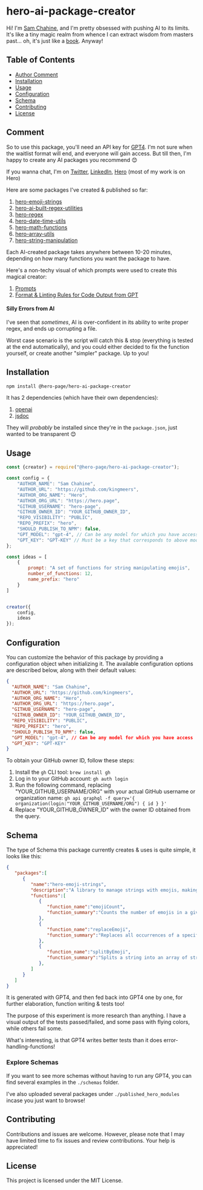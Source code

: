 # hero-ai-package-creator

Hi! I'm [Sam Chahine](https://hero.page/samir), and I'm pretty obsessed with pushing AI to its limits. It's like a tiny magic realm from whence I can extract wisdom from masters past... oh, it's just like a [book](https://chahinearchives.com/). Anyway!

## Table of Contents

- [Author Comment](#comment)
- [Installation](#installation)
- [Usage](#usage)
- [Configuration](#configuration)
- [Schema](#schema)
- [Contributing](#contributing)
- [License](#license)

## Comment
So to use this package, you'll need an API key for [GPT4](https://openai.com/waitlist/gpt-4-api). I'm not sure when the waitlist format will end, and everyone will gain access. But till then, I'm happy to create any AI packages you recommend 😊

If you wanna chat, I'm on [Twitter](https://twitter.com/HeroMeers), [LinkedIn](https://www.linkedin.com/in/meersc/), [Hero](https://hero.page/samir) (most of my work is on Hero)

Here are some packages I've created & published so far: 
1. [hero-emoji-strings](https://github.com/hero-page/hero-emoji-strings)
2. [hero-ai-built-regex-utilities](https://github.com/hero-page/hero-ai-built-regex-utilities)
3. [hero-regex](https://github.com/hero-page/hero-regex)
4. [hero-date-time-utils](https://github.com/hero-page/hero-date-time-utils)
5. [hero-math-functions](https://github.com/hero-page/hero-math-functions)
6. [hero-array-utils](https://github.com/hero-page/hero-array-utils)
7. [hero-string-manipulation](https://github.com/hero-page/hero-string-manipulation)

Each AI-created package takes anywhere between 10-20 minutes, depending on how many functions you want the package to have.

Here's a non-techy visual of which prompts were used to create this magical creator:
1. [Prompts](https://hero.page/samir/prompts-for-hero-ai-package-creator/prompts)
2. [Format & Linting Rules for Code Output from GPT](https://hero.page/samir/prompts-for-hero-ai-package-creator/function-writing-prompt-rules)

#### Silly Errors from AI
I've seen that _sometimes_, AI is over-confident in its ability to write proper regex, and ends up corrupting a file.

Worst case scenario is the script will catch this & stop (everything is tested at the end automatically), and you could either decided to fix the function yourself, or create another "simpler" package. Up to you!

## Installation

```bash
npm install @hero-page/hero-ai-package-creator
```

It has 2 dependencies (which have their own dependencies):
1. [openai](https://www.npmjs.com/package/openai)
2. [jsdoc](https://www.npmjs.com/package/jsdoc)

They will _probably_ be installed since they're in the `package.json`, just wanted to be transparent 😊

## Usage

```javascript
const {creator} = require("@hero-page/hero-ai-package-creator");

const config = {
    "AUTHOR_NAME": "Sam Chahine",
    "AUTHOR_URL": "https://github.com/kingmeers",
    "AUTHOR_ORG_NAME": "Hero",
    "AUTHOR_ORG_URL": "https://hero.page",
    "GITHUB_USERNAME": "hero-page",
    "GITHUB_OWNER_ID": "YOUR_GITHUB_OWNER_ID",
    "REPO_VISIBILITY": "PUBLIC",
    "REPO_PREFIX": "hero",
    "SHOULD_PUBLISH_TO_NPM": false,
    "GPT_MODEL": "gpt-4", // Can be any model for which you have access
    "GPT_KEY": "GPT-KEY" // Must be a key that corresponds to above model's access
};

const ideas = [
    {
        prompt: "A set of functions for string manipulating emojis",
        number_of_functions: 12,
        name_prefix: "hero"
    }
]


creator({
    config,
    ideas
});
```

## Configuration

You can customize the behavior of this package by providing a configuration object when initializing it. The available configuration options are described below, along with their default values:

```json
{
  "AUTHOR_NAME": "Sam Chahine",
  "AUTHOR_URL": "https://github.com/kingmeers",
  "AUTHOR_ORG_NAME": "Hero",
  "AUTHOR_ORG_URL": "https://hero.page",
  "GITHUB_USERNAME": "hero-page",
  "GITHUB_OWNER_ID": "YOUR_GITHUB_OWNER_ID",
  "REPO_VISIBILITY": "PUBLIC",
  "REPO_PREFIX": "hero",
  "SHOULD_PUBLISH_TO_NPM": false,
  "GPT_MODEL": "gpt-4", // Can be any model for which you have access
  "GPT_KEY": "GPT-KEY"
}
```

To obtain your GitHub owner ID, follow these steps:

1. Install the `gh` CLI tool: `brew install gh`
2. Log in to your GitHub account: `gh auth login`
3. Run the following command, replacing "YOUR_GITHUB_USERNAME/ORG" with your actual GitHub username or organization name: `gh api graphql -f query='{ organization(login:"YOUR_GITHUB_USERNAME/ORG") { id } }'`
4. Replace "YOUR_GITHUB_OWNER_ID" with the owner ID obtained from the query.

## Schema
The type of Schema this package currently creates & uses is quite simple, it looks like this:
```json
{
   "packages":[
      {
         "name":"hero-emoji-strings",
         "description":"A library to manage strings with emojis, making it easier to manipulate, count and sanitize strings that contain emojis",
         "functions":[
            {
               "function_name":"emojiCount",
               "function_summary":"Counts the number of emojis in a given string. Handles Unicode and shortcodes emojis. Test cases: single emojis, strings with no emojis, strings with mixed emojis, and long strings with emojis. Extreme cases: strings with special characters, strings with a mixture of letters, numbers, and emojis. Ignored cases: malformed shortcodes."
            },
            {
               "function_name":"replaceEmoji",
               "function_summary":"Replaces all occurrences of a specific emoji in a string with another string (could be another emoji). Test cases: strings with single emoji, multiple emojis, and mixed character types. Extreme cases: large strings and special characters. Ignored cases: invalid input emoji."
            },
            {
               "function_name":"splitByEmoji",
               "function_summary":"Splits a string into an array of strings divided by emojis. Test cases: single emojis, strings with no emojis, strings with mixed emojis, and strings with various delimiters. Extreme cases: strings with special characters and long strings with emojis. Ignored cases: malformed shortcodes."
            },
         ]
      }
   ]
}
```

It is generated with GPT4, and then fed back into GPT4 one by one, for further elaboration, function writing & tests too!

The purpose of this experiment is more research than anything. I have a visual output of the tests passed/failed, and some pass with flying colors, while others fail some.

What's interesting, is that GPT4 writes better tests than it does error-handling-functions! 

### Explore Schemas
If you want to see more schemas without having to run any GPT4, you can find several examples in the `./schemas` folder.

I've also uploaded several packages under `./published_hero_modules` incase you just want to browse!

## Contributing

Contributions and issues are welcome. However, please note that I may have limited time to fix issues and review contributions. Your help is appreciated!


## License

This project is licensed under the MIT License.
